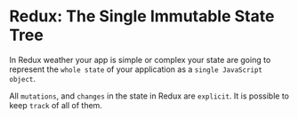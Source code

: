 # Redux: The Single Immutable State Tree

In Redux weather your app is simple or complex your state are going to represent the `whole state` of your application as a `single JavaScript object`. 

All `mutations`, and `changes` in the state in Redux are `explicit`. It is possible to keep `track` of all of them.


